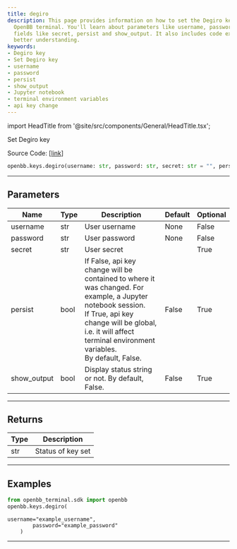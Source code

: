 ```yaml
---
title: degiro
description: This page provides information on how to set the Degiro key using the
  OpenBB terminal. You'll learn about parameters like username, password, and optional
  fields like secret, persist and show_output. It also includes code examples for
  better understanding.
keywords:
- Degiro key
- Set Degiro key
- username
- password
- persist
- show_output
- Jupyter notebook
- terminal environment variables
- api key change
---
```


import HeadTitle from '@site/src/components/General/HeadTitle.tsx';

<HeadTitle title="keys.degiro - Reference | OpenBB SDK Docs" />

Set Degiro key

Source Code: [[link](https://github.com/OpenBB-finance/OpenBBTerminal/tree/main/openbb_terminal/keys_model.py#L1296)]

```python
openbb.keys.degiro(username: str, password: str, secret: str = "", persist: bool = False, show_output: bool = False)
```

---

## Parameters

| Name | Type | Description | Default | Optional |
| ---- | ---- | ----------- | ------- | -------- |
| username | str | User username | None | False |
| password | str | User password | None | False |
| secret | str | User secret |  | True |
| persist | bool | If False, api key change will be contained to where it was changed. For example, a Jupyter notebook session.<br/>If True, api key change will be global, i.e. it will affect terminal environment variables.<br/>By default, False. | False | True |
| show_output | bool | Display status string or not. By default, False. | False | True |


---

## Returns

| Type | Description |
| ---- | ----------- |
| str | Status of key set |
---

## Examples

```python
from openbb_terminal.sdk import openbb
openbb.keys.degiro(
```

```
username="example_username",
        password="example_password"
    )
```
---
